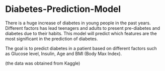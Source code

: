 # Diabetes-Prediction-Model

There is a huge increase of diabetes in young people in the past years. Different factors has lead teenagers and adults to present pre-diabetes and diabetes due to their habits. This model will predict which features are the most significant in the prediction of diabetes. 

The goal is to predict diabetes in a patient based on different factors such as Glucose level, Insulin, Age and BMI (Body Max Index).

(the data was obtained from Kaggle)
